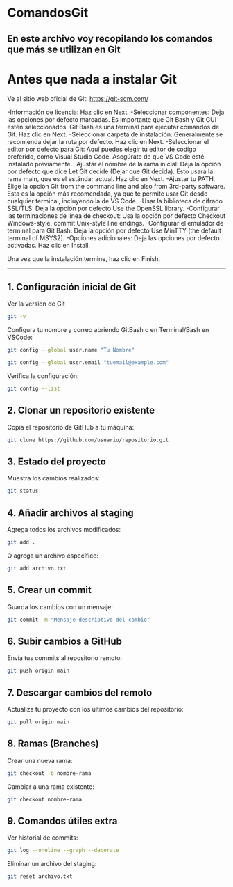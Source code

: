 # ComandosGit
En este archivo voy recopilando los comandos que más se utilizan en Git
---
# Antes que nada a instalar Git
  Ve al sitio web oficial de Git: https://git-scm.com/
  
  -Información de licencia: Haz clic en Next.
  -Seleccionar componentes: Deja las opciones por defecto marcadas. Es importante que Git Bash y Git GUI estén seleccionados. Git Bash es una terminal para ejecutar comandos de Git. Haz clic en Next.
  -Seleccionar carpeta de instalación: Generalmente se recomienda dejar la ruta por defecto. Haz clic en Next.
  -Seleccionar el editor por defecto para Git: Aquí puedes elegir tu editor de código preferido, como Visual Studio Code. Asegúrate de que VS Code esté instalado previamente.
  -Ajustar el nombre de la rama inicial: Deja la opción por defecto que dice Let Git decide (Dejar que Git decida). Esto usará la rama main, que es el estándar actual. Haz clic en Next.
  -Ajustar tu PATH: Elige la opción Git from the command line and also from 3rd-party software. Esta es la opción más recomendada, ya que te permite usar Git desde cualquier terminal, incluyendo la de VS Code.
  -Usar la biblioteca de cifrado SSL/TLS: Deja la opción por defecto Use the OpenSSL library.
  -Configurar las terminaciones de línea de checkout: Usa la opción por defecto Checkout Windows-style, commit Unix-style line endings.
  -Configurar el emulador de terminal para Git Bash: Deja la opción por defecto Use MinTTY (the default terminal of MSYS2).
  -Opciones adicionales: Deja las opciones por defecto activadas. Haz clic en Install.

Una vez que la instalación termine, haz clic en Finish.

---

## 1. Configuración inicial de Git
Ver la version de Git
```bash
git -v
```
Configura tu nombre y correo abriendo GitBash o en Terminal/Bash en VSCode:
```bash
git config --global user.name "Tu Nombre" 
```
```bash
git config --global user.email "tuemail@example.com"
```

Verifica la configuración:
```bash
git config --list
```

## 2. Clonar un repositorio existente
Copia el repositorio de GitHub a tu máquina:
```bash
git clone https://github.com/usuario/repositorio.git
```

## 3. Estado del proyecto
Muestra los cambios realizados:
```bash
git status
```

## 4. Añadir archivos al staging
Agrega todos los archivos modificados:
```bash
git add .
```
O agrega un archivo específico:
```bash
git add archivo.txt
```

## 5. Crear un commit
Guarda los cambios con un mensaje:
```bash
git commit -m "Mensaje descriptivo del cambio"
```

## 6. Subir cambios a GitHub
Envía tus commits al repositorio remoto:
```bash
git push origin main
```

## 7. Descargar cambios del remoto
Actualiza tu proyecto con los últimos cambios del repositorio:
```bash
git pull origin main
```


## 8. Ramas (Branches)
Crear una nueva rama:
```bash
git checkout -b nombre-rama
```
Cambiar a una rama existente:
```bash
git checkout nombre-rama
```

## 9. Comandos útiles extra
Ver historial de commits:
```bash
git log --oneline --graph --decorate
```
Eliminar un archivo del staging:
```bash
git reset archivo.txt
```
